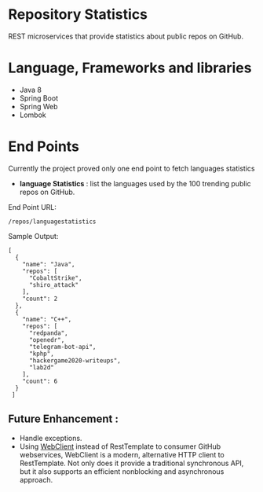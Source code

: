 # Repository Statistics
REST microservices that provide statistics about public repos on GitHub.

# Language, Frameworks  and libraries
- Java 8
- Spring Boot
- Spring Web
- Lombok

# End Points

Currently the project proved only one end point to fetch languages statistics

- **language Statistics** : list the languages used by the 100 trending public repos on GitHub.

End Point URL:
```
/repos/languagestatistics
```
Sample Output:

```
[
  {
    "name": "Java",
    "repos": [
      "CobaltStrike",
      "shiro_attack"
    ],
    "count": 2
  },
  {
    "name": "C++",
    "repos": [
      "redpanda",
      "openedr",
      "telegram-bot-api",
      "kphp",
      "hackergame2020-writeups",
      "lab2d"
    ],
    "count": 6
  }
 ]
```

## Future Enhancement :

- Handle exceptions.
- Using [WebClient](https://docs.spring.io/spring-boot/docs/2.0.3.RELEASE/reference/html/boot-features-webclient.html) instead of RestTemplate to consumer GitHub webservices, WebClient is a modern, alternative HTTP client to RestTemplate. Not only does it provide a traditional synchronous API, but it also supports an efficient nonblocking and asynchronous approach.


